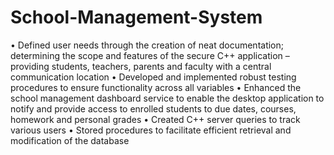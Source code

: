 # School-Management-System
• Defined user needs through the creation of neat documentation; determining the scope and features of the secure C++  application – providing students, teachers, parents and faculty with a central communication location • Developed and implemented robust testing procedures to ensure functionality across all variables • Enhanced the school management dashboard service to enable the desktop application to notify and provide access to  enrolled students to due dates, courses, homework and personal grades • Created C++ server queries to track various users • Stored procedures to facilitate efficient retrieval and modification of the database
